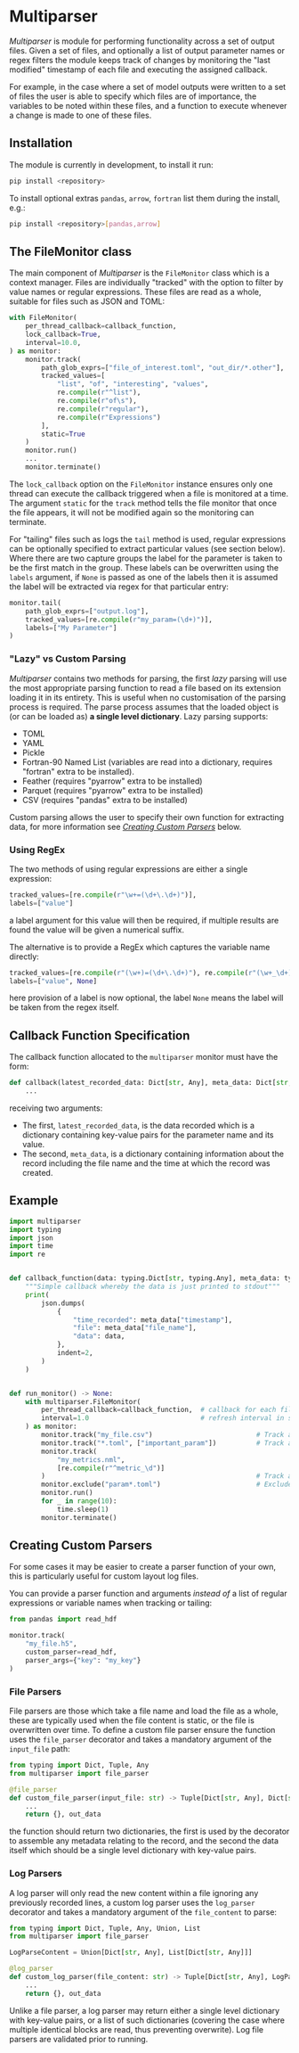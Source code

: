 # Multiparser

_Multiparser_ is module for performing functionality across a set of output files. Given a set of files, and optionally a list of output parameter names or regex filters the module keeps track of changes by monitoring the "last modified" timestamp of each file and executing the assigned callback.

For example, in the case where a set of model outputs were written to a set of files the user is able to specify which files are of importance, the variables to be noted within these files, and a function to execute whenever a change is made to one of these files.

## Installation

The module is currently in development, to install it run:

```sh
pip install <repository>
```

To install optional extras `pandas`, `arrow`, `fortran` list them during the install, e.g.:

```sh
pip install <repository>[pandas,arrow]
```

## The FileMonitor class

The main component of _Multiparser_ is the `FileMonitor` class which is a context manager. Files are individually "tracked" with the option to filter by value names or regular expressions. These files are read as a whole, suitable for files such as JSON and TOML:

```python
with FileMonitor(
    per_thread_callback=callback_function,
    lock_callback=True,
    interval=10.0,
) as monitor:
    monitor.track(
        path_glob_exprs=["file_of_interest.toml", "out_dir/*.other"],
        tracked_values=[
            "list", "of", "interesting", "values",
            re.compile(r"^list"),
            re.compile(r"of\s"),
            re.compile(r"regular"),
            re.compile(r"Expressions")
        ],
        static=True
    )
    monitor.run()
    ...
    monitor.terminate()
```

The `lock_callback` option on the `FileMonitor` instance ensures only one thread can execute the callback triggered when a file is monitored at a time. The argument `static` for the `track` method tells the file monitor that once the file appears, it will not be modified again so the monitoring can terminate.

For "tailing" files such as logs the `tail` method is used, regular expressions can be optionally specified to extract particular values (see section below). Where there are two capture groups the label for the parameter is taken to be the
first match in the group. These labels can be overwritten using the `labels` argument, if `None` is passed as one of the labels then it is assumed the label will be extracted via regex for that particular entry:

```python
monitor.tail(
    path_glob_exprs=["output.log"],
    tracked_values=[re.compile(r"my_param=(\d+)")],
    labels=["My Parameter"]
)
```

### "Lazy" vs Custom Parsing

_Multiparser_ contains two methods for parsing, the first _lazy_ parsing will use the most appropriate parsing function to read a file based on its extension loading it in its entirety. This is useful when no customisation of the parsing process is required. The parse process assumes that the loaded object is (or can be loaded as) **a single level dictionary**. Lazy parsing supports:

* TOML
* YAML
* Pickle
* Fortran-90 Named List (variables are read into a dictionary, requires "fortran" extra to be installed).
* Feather (requires "pyarrow" extra to be installed)
* Parquet (requires "pyarrow" extra to be installed)
* CSV (requires "pandas" extra to be installed)

Custom parsing allows the user to specify their own function for extracting data, for more information see [_Creating Custom Parsers_](#creating-custom-parsers) below.

### Using RegEx

The two methods of using regular expressions are either a single expression:

```python
tracked_values=[re.compile(r"\w+=(\d+\.\d+)")],
labels=["value"]
```

a label argument for this value will then be required, if multiple results are found the value
will be given a numerical suffix.

The alternative is to provide a RegEx which captures the variable name directly:

```python
tracked_values=[re.compile(r"(\w+)=(\d+\.\d+)"), re.compile(r"(\w+_\d+)=(\d+\.\d+)")],
labels=["value", None]
```

here provision of a label is now optional, the label `None` means the label will be taken from the regex itself.

## Callback Function Specification

The callback function allocated to the `multiparser` monitor must have the form:

```python
def callback(latest_recorded_data: Dict[str, Any], meta_data: Dict[str, Any]) -> None:
    ...
```

receiving two arguments:

* The first, `latest_recorded_data`, is the data recorded which is a dictionary containing key-value pairs
for the parameter name and its value.
* The second, `meta_data`, is a dictionary containing information about the record including the file name and the time at which the record was created.

## Example

```python
import multiparser
import typing
import json
import time
import re


def callback_function(data: typing.Dict[str, typing.Any], meta_data: typing.Dict[str, typing.Any]) -> None:
    """Simple callback whereby the data is just printed to stdout"""
    print(
        json.dumps(
            {
                "time_recorded": meta_data["timestamp"],
                "file": meta_data["file_name"],
                "data": data,
            },
            indent=2,
        )
    )


def run_monitor() -> None:
    with multiparser.FileMonitor(
        per_thread_callback=callback_function,  # callback for each file update
        interval=1.0                            # refresh interval in seconds
    ) as monitor:
        monitor.track("my_file.csv")                          # Track a CSV file in the current directory
        monitor.track("*.toml", ["important_param"])          # Track a specific value (by name) in a set of files
        monitor.track(
            "my_metrics.nml",
            [re.compile(r"^metric_\d")]
        )                                                     # Track a set of values using regex
        monitor.exclude("param*.toml")                        # Exclude file patterns from tracking
        monitor.run()
        for _ in range(10):
            time.sleep(1)
        monitor.terminate()
```

## Creating Custom Parsers

For some cases it may be easier to create a parser function of your own, this is particularly useful for custom layout log files.

You can provide a parser function and arguments _instead of_ a list of regular expressions or variable names when tracking or tailing:

```python
from pandas import read_hdf

monitor.track(
    "my_file.h5",
    custom_parser=read_hdf,
    parser_args={"key": "my_key"}
)
```

### File Parsers

File parsers are those which take a file name and load the file as a whole, these are typically used when the file content is static, or the file is overwritten over time. To define a custom file parser ensure the function uses the `file_parser` decorator and takes a mandatory argument of the `input_file` path:

```python
from typing import Dict, Tuple, Any
from multiparser import file_parser

@file_parser
def custom_file_parser(input_file: str) -> Tuple[Dict[str, Any], Dict[str, Any]]:
    ...
    return {}, out_data
```

the function should return two dictionaries, the first is used by the decorator to assemble any metadata relating to the record, and the second the data itself which should be a single level dictionary with key-value pairs.


### Log Parsers

A log parser will only read the new content within a file ignoring any previously recorded lines, a custom log parser uses the `log_parser` decorator and takes a mandatory argument of the `file_content` to parse:

```python
from typing import Dict, Tuple, Any, Union, List
from multiparser import file_parser

LogParseContent = Union[Dict[str, Any], List[Dict[str, Any]]]

@log_parser
def custom_log_parser(file_content: str) -> Tuple[Dict[str, Any], LogParseContent]:
    ...
    return {}, out_data
```

Unlike a file parser, a log parser may return either a single level dictionary with key-value pairs, or a list of such dictionaries (covering the case where multiple identical blocks are read, thus preventing overwrite). Log file parsers are validated prior to running.
